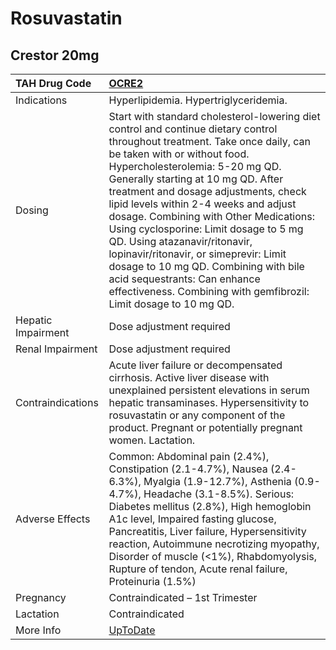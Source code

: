# Rosuvastatin

## Crestor 20mg

| TAH Drug Code      | [OCRE2](https://www.tahsda.org.tw/drugs/hissearch.php?drug_code=OCRE2)                                                                                                                                                                                                                                                                                                                                                                                                                                                                                                                                                         |
|:-------------------|:-------------------------------------------------------------------------------------------------------------------------------------------------------------------------------------------------------------------------------------------------------------------------------------------------------------------------------------------------------------------------------------------------------------------------------------------------------------------------------------------------------------------------------------------------------------------------------------------------------------------------------|
| Indications        | Hyperlipidemia. Hypertriglyceridemia.                                                                                                                                                                                                                                                                                                                                                                                                                                                                                                                                                                                          |
| Dosing             | Start with standard cholesterol-lowering diet control and continue dietary control throughout treatment. Take once daily, can be taken with or without food. Hypercholesterolemia: 5-20 mg QD. Generally starting at 10 mg QD. After treatment and dosage adjustments, check lipid levels within 2-4 weeks and adjust dosage. Combining with Other Medications: Using cyclosporine: Limit dosage to 5 mg QD. Using atazanavir/ritonavir, lopinavir/ritonavir, or simeprevir: Limit dosage to 10 mg QD. Combining with bile acid sequestrants: Can enhance effectiveness. Combining with gemfibrozil: Limit dosage to 10 mg QD. |
| Hepatic Impairment | Dose adjustment required                                                                                                                                                                                                                                                                                                                                                                                                                                                                                                                                                                                                       |
| Renal Impairment   | Dose adjustment required                                                                                                                                                                                                                                                                                                                                                                                                                                                                                                                                                                                                       |
| Contraindications  | Acute liver failure or decompensated cirrhosis. Active liver disease with unexplained persistent elevations in serum hepatic transaminases. Hypersensitivity to rosuvastatin or any component of the product. Pregnant or potentially pregnant women. Lactation.                                                                                                                                                                                                                                                                                                                                                               |
| Adverse Effects    | Common: Abdominal pain (2.4%), Constipation (2.1-4.7%), Nausea (2.4-6.3%), Myalgia (1.9-12.7%), Asthenia (0.9-4.7%), Headache (3.1-8.5%). Serious: Diabetes mellitus (2.8%), High hemoglobin A1c level, Impaired fasting glucose, Pancreatitis, Liver failure, Hypersensitivity reaction, Autoimmune necrotizing myopathy, Disorder of muscle (<1%), Rhabdomyolysis, Rupture of tendon, Acute renal failure, Proteinuria (1.5%)                                                                                                                                                                                                |
| Pregnancy          | Contraindicated – 1st Trimester                                                                                                                                                                                                                                                                                                                                                                                                                                                                                                                                                                                                |
| Lactation          | Contraindicated                                                                                                                                                                                                                                                                                                                                                                                                                                                                                                                                                                                                                |
| More Info          | [UpToDate](https://www.uptodate.com/contents/rosuvastatin-drug-information)                                                                                                                                                                                                                                                                                                                                                                                                                                                                                                                                                    |

